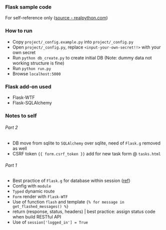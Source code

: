 ### Flask sample code
For self-reference only ([source - realpython.com](http://realpython.com))

### How to run
- Copy `project/_config.example.py` into `project/_config.py`
- Open `project/_config.py`, replace `<input-your-own-secret!!>` with your own secret
- Run `python db_create.py` to create initial DB (Note: dummy data not working structure is fine)
- Run `python run.py`
- Browse `localhost:5000`

### Flask add-on used
- Flask-WTF
- Flask-SQLAlchemy

### Notes to self
###### Part 2
- DB move from sqlite to `SQLAlchemy` over sqlite, need of `Flask.g` removed as well
- CSRF token `{{ form.csrf_token }}` add for new task form @ `tasks.html`

###### Part 1
- Best practice of `Flask.g` for database within session ([ref](https://stackoverflow.com/questions/15083967/when-should-flask-g-be-used))
- Config with `module`
- `Typed` dynamic route
- `Form` render with `Flask-WTF`
- Use of function `flash` and template `{% for message in get_flashed_messages() %}`
- return (response, status, headers) | best practice: assign status code when build RESTful API
- Use of `session['logged_in'] = True`
